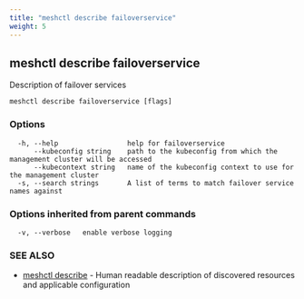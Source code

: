 ```yaml
---
title: "meshctl describe failoverservice"
weight: 5
---
```

## meshctl describe failoverservice

Description of failover services

```
meshctl describe failoverservice [flags]
```

### Options

```
  -h, --help                 help for failoverservice
      --kubeconfig string    path to the kubeconfig from which the management cluster will be accessed
      --kubecontext string   name of the kubeconfig context to use for the management cluster
  -s, --search strings       A list of terms to match failover service names against
```

### Options inherited from parent commands

```
  -v, --verbose   enable verbose logging
```

### SEE ALSO

* [meshctl describe](../meshctl_describe)	 - Human readable description of discovered resources and applicable configuration

